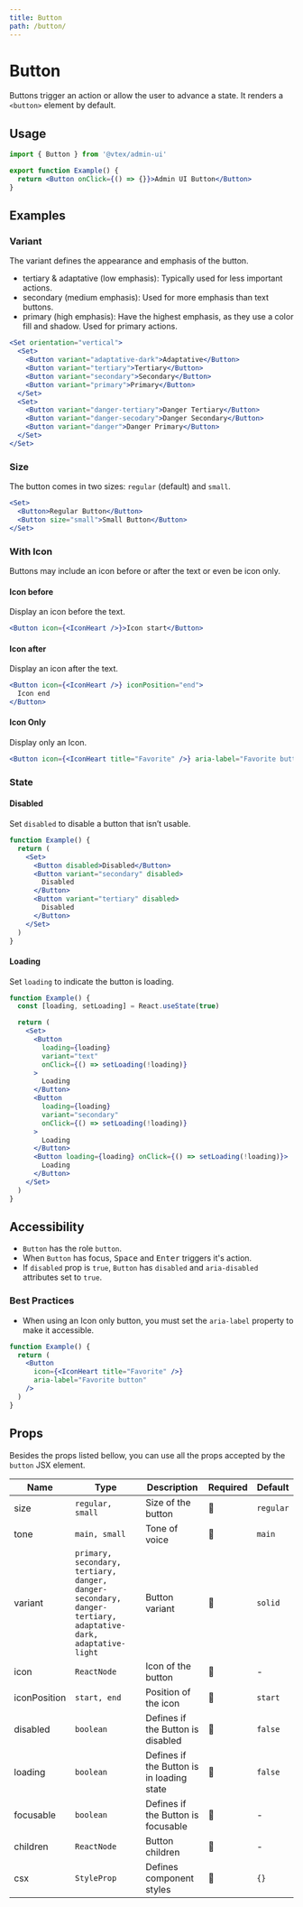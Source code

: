 ```yaml
---
title: Button
path: /button/
---
```


# Button

Buttons trigger an action or allow the user to advance a state. It renders a `<button>` element by default.

## Usage

```jsx isStatic
import { Button } from '@vtex/admin-ui'

export function Example() {
  return <Button onClick={() => {}}>Admin UI Button</Button>
}
```

## Examples

### Variant

The variant defines the appearance and emphasis of the button.

- tertiary & adaptative (low emphasis): Typically used for less important actions.
- secondary (medium emphasis): Used for more emphasis than text buttons.
- primary (high emphasis): Have the highest emphasis, as they use a color fill and shadow. Used for primary actions.

```jsx live
<Set orientation="vertical">
  <Set>
    <Button variant="adaptative-dark">Adaptative</Button>
    <Button variant="tertiary">Tertiary</Button>
    <Button variant="secondary">Secondary</Button>
    <Button variant="primary">Primary</Button>
  </Set>
  <Set>
    <Button variant="danger-tertiary">Danger Tertiary</Button>
    <Button variant="danger-secodary">Danger Secondary</Button>
    <Button variant="danger">Danger Primary</Button>
  </Set>
</Set>
```

### Size

The button comes in two sizes: `regular` (default) and `small`.

```jsx live
<Set>
  <Button>Regular Button</Button>
  <Button size="small">Small Button</Button>
</Set>
```

### With Icon

Buttons may include an icon before or after the text or even be icon only.

#### Icon before

Display an icon before the text.

```jsx live
<Button icon={<IconHeart />}>Icon start</Button>
```

#### Icon after

Display an icon after the text.

```jsx live
<Button icon={<IconHeart />} iconPosition="end">
  Icon end
</Button>
```

#### Icon Only

Display only an Icon.

```jsx live
<Button icon={<IconHeart title="Favorite" />} aria-label="Favorite button" />
```

### State

#### Disabled

Set `disabled` to disable a button that isn’t usable.

```jsx live
function Example() {
  return (
    <Set>
      <Button disabled>Disabled</Button>
      <Button variant="secondary" disabled>
        Disabled
      </Button>
      <Button variant="tertiary" disabled>
        Disabled
      </Button>
    </Set>
  )
}
```

#### Loading

Set `loading` to indicate the button is loading.

```jsx live
function Example() {
  const [loading, setLoading] = React.useState(true)

  return (
    <Set>
      <Button
        loading={loading}
        variant="text"
        onClick={() => setLoading(!loading)}
      >
        Loading
      </Button>
      <Button
        loading={loading}
        variant="secondary"
        onClick={() => setLoading(!loading)}
      >
        Loading
      </Button>
      <Button loading={loading} onClick={() => setLoading(!loading)}>
        Loading
      </Button>
    </Set>
  )
}
```

## Accessibility

- `Button` has the role `button`.
- When `Button` has focus, <kbd>Space</kbd> and <kbd>Enter</kbd> triggers it's action.
- If `disabled` prop is `true`, `Button` has `disabled` and `aria-disabled` attributes set to `true`.

### Best Practices

- When using an Icon only button, you must set the `aria-label` property to make it accessible.

```jsx isStatic
function Example() {
  return (
    <Button
      icon={<IconHeart title="Favorite" />}
      aria-label="Favorite button"
    />
  )
}
```

## Props

Besides the props listed bellow, you can use all the props accepted by the `button` JSX element.

| Name         | Type                                                                                                         | Description                               | Required | Default   |
| ------------ | ------------------------------------------------------------------------------------------------------------ | ----------------------------------------- | -------- | --------- |
| size         | `regular, small`                                                                                             | Size of the button                        | 🚫       | `regular` |
| tone         | `main, small`                                                                                                | Tone of voice                             | 🚫       | `main`    |
| variant      | `primary, secondary, tertiary, danger, danger-secondary, danger-tertiary, adaptative-dark, adaptative-light` | Button variant                            | 🚫       | `solid`   |
| icon         | `ReactNode`                                                                                                  | Icon of the button                        | 🚫       | -         |
| iconPosition | `start, end`                                                                                                 | Position of the icon                      | 🚫       | `start`   |
| disabled     | `boolean`                                                                                                    | Defines if the Button is disabled         | 🚫       | `false`   |
| loading      | `boolean`                                                                                                    | Defines if the Button is in loading state | 🚫       | `false`   |
| focusable    | `boolean`                                                                                                    | Defines if the Button is focusable        | 🚫       | -         |
| children     | `ReactNode`                                                                                                  | Button children                           | 🚫       | -         |
| csx          | `StyleProp`                                                                                                  | Defines component styles                  | 🚫       | `{}`      |
